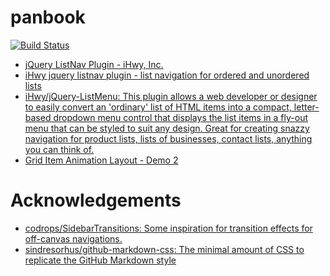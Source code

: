 # panbook

[![Build Status](https://travis-ci.org/district10/panbook.svg?branch=master)](https://travis-ci.org/district10/panbook)

-   [jQuery ListNav Plugin - iHwy, Inc.](http://www.ihwy.com/labs/jquery-listnav-plugin/)
-   [iHwy jquery listnav plugin - list navigation for ordered and unordered lists](http://cdn.ihwy.net/ihwy-com/labs/demos/jquery-listnav.html)
-   [iHwy/jQuery-ListMenu: This plugin allows a web developer or designer to easily convert an 'ordinary' list of HTML items into a compact, letter-based dropdown menu control that displays the list items in a fly-out menu that can be styled to suit any design. Great for creating snazzy navigation for product lists, lists of businesses, contact lists, anything you can think of.](https://github.com/iHwy/jQuery-ListMenu)
-   [Grid Item Animation Layout - Demo 2](http://tympanus.net/Development/AnimatedGridLayout/index2.html)

# Acknowledgements

-   [codrops/SidebarTransitions: Some inspiration for transition effects for off-canvas navigations.](https://github.com/codrops/SidebarTransitions)
-   [sindresorhus/github-markdown-css: The minimal amount of CSS to replicate the GitHub Markdown style](https://github.com/sindresorhus/github-markdown-css)
